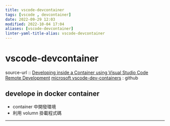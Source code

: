 ```yaml
---
title: vscode-devcontainer
tags: [vscode , devcontainer]
date: 2022-09-29 12:03
modified: 2022-10-04 17:04
aliases: [vscode-devcontainer]
linter-yaml-title-alias: vscode-devcontainer
---
```


# vscode-devcontainer

source-url :: [Developing inside a Container using Visual Studio Code Remote Development](https://code.visualstudio.com/docs/remote/containers)
[microsoft vscode-dev-containers](https://github.com/microsoft/vscode-dev-containers) : github

## develope in docker container

- container 中開發環境
- 利用 volumn 掛載程式碼

---
